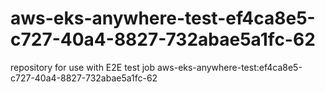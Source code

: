 # aws-eks-anywhere-test-ef4ca8e5-c727-40a4-8827-732abae5a1fc-62
repository for use with E2E test job aws-eks-anywhere-test:ef4ca8e5-c727-40a4-8827-732abae5a1fc-62
